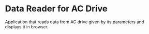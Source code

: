 # Data Reader for AC Drive
Application that reads data from AC drive given by its parameters and displays it in browser.
